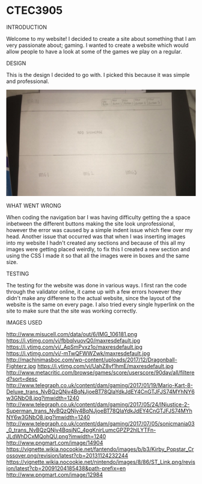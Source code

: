 # CTEC3905

INTRODUCTION

Welcome to my website! I decided to create a site about something that I am very passionate about; gaming. I wanted to create a website which would allow people to have a look at some of the games we play on a regular.

DESIGN

This is the design I decided to go with. I picked this because it was simple and professional. 

<img src="img/design.jpg"/>


WHAT WENT WRONG

When coding the navigation bar I was having difficulty getting the a space inbetween the different buttons making the site look unprofessional, however the error was caused  by a simple indent issue which flew over my head.
Another issue that occurred was that when I was inserting images into my website I hadn't created any sections and because of this all my images were getting placed weirdly, to fix this I created a new section and using the CSS I made it so that all the images were in boxes and the same size.


TESTING

The testing for the website was done in various ways. I first ran the code through the validator online, it came up with a few errors however they didn't make any differene to the actual website, since the layout of the website is the same on every page. I also tried every single hyperlink on the site to make sure that the site was working correctly.



IMAGES USED

http://www.misucell.com/data/out/6/IMG_106181.png
https://i.ytimg.com/vi/fbbqlvuovQ0/maxresdefault.jpg
https://i.ytimg.com/vi/_ApSmPvxz1o/maxresdefault.jpg
https://i.ytimg.com/vi/-mTwQFWWZwk/maxresdefault.jpg
http://machinimasboc.com/wp-content/uploads/2017/12/Dragonball-Fighterz.jpg
https://i.ytimg.com/vi/UahZ8vf1hmE/maxresdefault.jpg
http://www.metacritic.com/browse/games/score/userscore/90day/all/filtered?sort=desc
http://www.telegraph.co.uk/content/dam/gaming/2017/01/19/Mario-Kart-8-Deluxe_trans_NvBQzQNjv4BqNJjoeBT78QIaYdkJdEY4CnGTJFJS74MYhNY6w3GNbO8.jpg?imwidth=1240
http://www.telegraph.co.uk/content/dam/gaming/2017/05/24/INjustice-2-Superman_trans_NvBQzQNjv4BqNJjoeBT78QIaYdkJdEY4CnGTJFJS74MYhNY6w3GNbO8.jpg?imwidth=1240
http://www.telegraph.co.uk/content/dam/gaming/2017/07/05/sonicmania03_0_trans_NvBQzQNjv4BqsjNC_4pgKnirLumcGPZP2hlLYTFn-JLdWhDCxMQohQU.png?imwidth=1240
http://www.pngmart.com/image/14904
https://vignette.wikia.nocookie.net/fantendo/images/b/b3/Kirby_Popstar_Crossover.png/revision/latest?cb=20131124232244
https://vignette.wikia.nocookie.net/nintendo/images/8/86/ST_Link.png/revision/latest?cb=20091204185438&path-prefix=en
http://www.pngmart.com/image/12984

